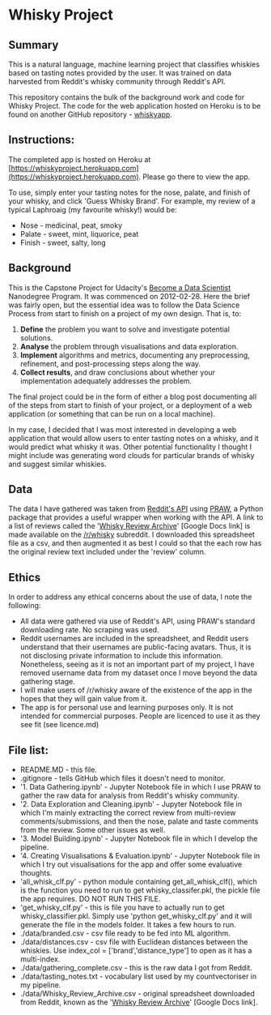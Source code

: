 # Whisky Project

## Summary

This is a natural language, machine learning project that classifies whiskies based on tasting notes provided by the user. It was trained on data harvested from Reddit's whisky community through Reddit's API.

This repository contains the bulk of the background work and code for Whisky Project. The code for the web application hosted on Heroku is to be found on another GitHub repository - [whiskyapp](https://github.com/jamiepotter17/whiskyapp).

## Instructions:

The completed app is hosted on Heroku at [https://whiskyproject.herokuapp.com](https://whiskyproject.herokuapp.com). Please go there to view the app.

To use, simply enter your tasting notes for the nose, palate, and finish of your whisky, and click 'Guess Whisky Brand'. For example, my review of a typical Laphroaig (my favourite whisky!) would be:

* Nose - medicinal, peat, smoky
* Palate - sweet, mint, liquorice, peat
* Finish - sweet, salty, long

## Background

This is the Capstone Project for Udacity's [Become a Data Scientist](https://www.udacity.com/course/data-scientist-nanodegree--nd025) Nanodegree Program. It was commenced on 2012-02-28. Here the brief was fairly open, but the essential idea was to follow the Data Science Process from start to finish on a project of my own design. That is, to:

1. **Define** the problem you want to solve and investigate potential solutions.
2. **Analyse** the problem through visualisations and data exploration.
3. **Implement** algorithms and metrics, documenting any preprocessing, refinement, and post-processing steps along the way.
4. **Collect results**, and draw conclusions about whether your implementation adequately addresses the problem.

The final project could be in the form of either a blog post documenting all of the steps from start to finish of your project, or a deployment of a web application (or something that can be run on a local machine).

In my case, I decided that I was most interested in developing a web application that would allow users to enter tasting notes on a whisky, and it would predict what whisky it was. Other potential functionality I thought I might include was generating word clouds for particular brands of whisky and suggest similar whiskies.

## Data

The data I have gathered was taken from [Reddit's API](https://www.reddit.com/dev/api) using [PRAW](https://praw.readthedocs.io/en/stable/), a Python package that provides a useful wrapper when working with the API. A link to a list of reviews called the '[Whisky Review Archive](https://docs.google.com/spreadsheets/d/1X1HTxkI6SqsdpNSkSSivMzpxNT-oeTbjFFDdEkXD30o/edit#gid=695409533&fvid=484110565)' [Google Docs link] is made available on the [/r/whisky](https://www.reddit.com/r/whisky/) subreddit. I downloaded this spreadsheet file as a csv, and then augmented it as best I could so that the each row has the original review text included under the 'review' column.

## Ethics

In order to address any ethical concerns about the use of data, I note the following:

* All data were gathered via use of Reddit's API, using PRAW's standard downloading rate. No scraping was used.
* Reddit usernames are included in the spreadsheet, and Reddit users understand that their usernames are public-facing avatars. Thus, it is not disclosing private information to include this information. Nonetheless, seeing as it is not an important part of my project, I have removed username data from my dataset once I move beyond the data gathering stage.
* I will make users of /r/whisky aware of the existence of the app in the hopes that they will gain value from it.
* The app is for personal use and learning purposes only. It is not intended for commercial purposes. People are licenced to use it as they see fit (see licence.md)

## File list:

* README.MD - this file.
* .gitignore - tells GitHub which files it doesn't need to monitor.
* '1. Data Gathering.ipynb' - Jupyter Notebook file in which I use PRAW to gather the raw data for analysis from Reddit's whisky community.
* '2. Data Exploration and Cleaning.ipynb' - Jupyter Notebook file in which I'm mainly extracting the correct review from multi-review comments/submissions, and then the nose, palate and taste comments from the review. Some other issues as well.
* '3. Model Building.ipynb' - Jupyter Notebook file in which I develop the pipeline.
* '4. Creating Visualisations & Evaluation.ipynb' - Jupyter Notebook file in which I try out visualisations for the app and offer some evaluative thoughts.
* 'all_whisk_clf.py' - python module containing get_all_whisk_clf(), which is the function you need to run to get whisky_classifer.pkl, the pickle file the app requires. DO NOT RUN THIS FILE.
* 'get_whisky_clf.py' - this is file you have to actually run to get whisky_classifier.pkl. Simply use 'python get_whisky_clf.py' and it will generate the file in the models folder. It takes a few hours to run.
* ./data/branded.csv - csv file ready to be fed into ML algorithm.
* ./data/distances.csv  - csv file with Euclidean distances between the whiskies. Use index_col = ['brand','distance_type'] to open as it has a multi-index.
* ./data/gathering_complete.csv - this is the raw data I got from Reddit. 
* ./data/tasting_notes.txt - vocabulary list used by my countvectoriser in my pipeline.
* ./data/Whisky_Review_Archive.csv - original spreadsheet downloaded from Reddit, known as the '[Whisky Review Archive](https://docs.google.com/spreadsheets/d/1X1HTxkI6SqsdpNSkSSivMzpxNT-oeTbjFFDdEkXD30o/edit#gid=695409533&fvid=484110565)' [Google Docs link].
